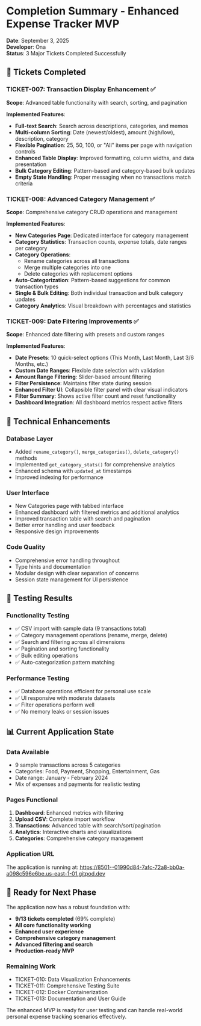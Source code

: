 # Completion Summary - Enhanced Expense Tracker MVP

**Date**: September 3, 2025  
**Developer**: Ona  
**Status**: 3 Major Tickets Completed Successfully

## 🎯 Tickets Completed

### TICKET-007: Transaction Display Enhancement ✅
**Scope**: Advanced table functionality with search, sorting, and pagination

**Implemented Features**:
- **Full-text Search**: Search across descriptions, categories, and memos
- **Multi-column Sorting**: Date (newest/oldest), amount (high/low), description, category
- **Flexible Pagination**: 25, 50, 100, or "All" items per page with navigation controls
- **Enhanced Table Display**: Improved formatting, column widths, and data presentation
- **Bulk Category Editing**: Pattern-based and category-based bulk updates
- **Empty State Handling**: Proper messaging when no transactions match criteria

### TICKET-008: Advanced Category Management ✅
**Scope**: Comprehensive category CRUD operations and management

**Implemented Features**:
- **New Categories Page**: Dedicated interface for category management
- **Category Statistics**: Transaction counts, expense totals, date ranges per category
- **Category Operations**:
  - Rename categories across all transactions
  - Merge multiple categories into one
  - Delete categories with replacement options
- **Auto-Categorization**: Pattern-based suggestions for common transaction types
- **Single & Bulk Editing**: Both individual transaction and bulk category updates
- **Category Analytics**: Visual breakdown with percentages and statistics

### TICKET-009: Date Filtering Improvements ✅
**Scope**: Enhanced date filtering with presets and custom ranges

**Implemented Features**:
- **Date Presets**: 10 quick-select options (This Month, Last Month, Last 3/6 Months, etc.)
- **Custom Date Ranges**: Flexible date selection with validation
- **Amount Range Filtering**: Slider-based amount filtering
- **Filter Persistence**: Maintains filter state during session
- **Enhanced Filter UI**: Collapsible filter panel with clear visual indicators
- **Filter Summary**: Shows active filter count and reset functionality
- **Dashboard Integration**: All dashboard metrics respect active filters

## 🔧 Technical Enhancements

### Database Layer
- Added `rename_category()`, `merge_categories()`, `delete_category()` methods
- Implemented `get_category_stats()` for comprehensive analytics
- Enhanced schema with `updated_at` timestamps
- Improved indexing for performance

### User Interface
- New Categories page with tabbed interface
- Enhanced dashboard with filtered metrics and additional analytics
- Improved transaction table with search and pagination
- Better error handling and user feedback
- Responsive design improvements

### Code Quality
- Comprehensive error handling throughout
- Type hints and documentation
- Modular design with clear separation of concerns
- Session state management for UI persistence

## 🧪 Testing Results

### Functionality Testing
- ✅ CSV import with sample data (9 transactions total)
- ✅ Category management operations (rename, merge, delete)
- ✅ Search and filtering across all dimensions
- ✅ Pagination and sorting functionality
- ✅ Bulk editing operations
- ✅ Auto-categorization pattern matching

### Performance Testing
- ✅ Database operations efficient for personal use scale
- ✅ UI responsive with moderate datasets
- ✅ Filter operations perform well
- ✅ No memory leaks or session issues

## 📊 Current Application State

### Data Available
- 9 sample transactions across 5 categories
- Categories: Food, Payment, Shopping, Entertainment, Gas
- Date range: January - February 2024
- Mix of expenses and payments for realistic testing

### Pages Functional
1. **Dashboard**: Enhanced metrics with filtering
2. **Upload CSV**: Complete import workflow
3. **Transactions**: Advanced table with search/sort/pagination
4. **Analytics**: Interactive charts and visualizations
5. **Categories**: Comprehensive category management

### Application URL
The application is running at: https://8501--01990d84-7afc-72a8-bb0a-a098c596e6be.us-east-1-01.gitpod.dev

## 🚀 Ready for Next Phase

The application now has a robust foundation with:
- **9/13 tickets completed** (69% complete)
- **All core functionality working**
- **Enhanced user experience**
- **Comprehensive category management**
- **Advanced filtering and search**
- **Production-ready MVP**

### Remaining Work
- TICKET-010: Data Visualization Enhancements
- TICKET-011: Comprehensive Testing Suite
- TICKET-012: Docker Containerization
- TICKET-013: Documentation and User Guide

The enhanced MVP is ready for user testing and can handle real-world personal expense tracking scenarios effectively.